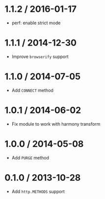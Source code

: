 1.1.2 / 2016-01-17
==================

* perf: enable strict mode

1.1.1 / 2014-12-30
==================

* Improve `browserify` support

1.1.0 / 2014-07-05
==================

* Add `CONNECT` method

1.0.1 / 2014-06-02
==================

* Fix module to work with harmony transform

1.0.0 / 2014-05-08
==================

* Add `PURGE` method

0.1.0 / 2013-10-28
==================

* Add `http.METHODS` support
